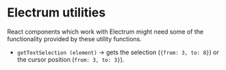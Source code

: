 # Electrum utilities

React components which work with Electrum might need some of the functionality
provided by these utility functions.

* `getTextSelection (element)` &rarr; gets the selection (`{from: 3, to: 8}`)
  or the cursor position (`from: 3, to: 3}`).
